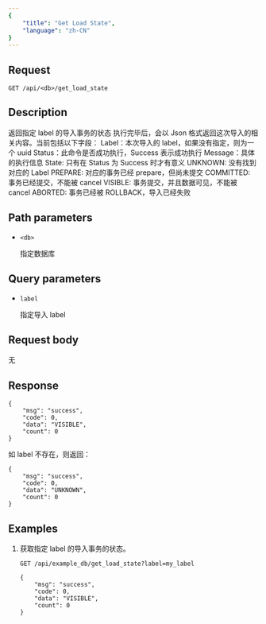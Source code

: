 ```yaml
---
{
    "title": "Get Load State",
    "language": "zh-CN"
}
---
```


## Request

`GET /api/<db>/get_load_state`

## Description

返回指定 label 的导入事务的状态
执行完毕后，会以 Json 格式返回这次导入的相关内容。当前包括以下字段：
	Label：本次导入的 label，如果没有指定，则为一个 uuid
	Status：此命令是否成功执行，Success 表示成功执行
	Message：具体的执行信息
	State: 只有在 Status 为 Success 时才有意义
		UNKNOWN: 没有找到对应的 Label
		PREPARE: 对应的事务已经 prepare，但尚未提交
		COMMITTED: 事务已经提交，不能被 cancel
		VISIBLE: 事务提交，并且数据可见，不能被 cancel
		ABORTED: 事务已经被 ROLLBACK，导入已经失败
    
## Path parameters

* `<db>`

    指定数据库

## Query parameters

* `label`

    指定导入 label

## Request body

无

## Response

```
{
	"msg": "success",
	"code": 0,
	"data": "VISIBLE",
	"count": 0
}
```

如 label 不存在，则返回：

```
{
	"msg": "success",
	"code": 0,
	"data": "UNKNOWN",
	"count": 0
}
```
    
## Examples

1. 获取指定 label 的导入事务的状态。

    ```
    GET /api/example_db/get_load_state?label=my_label
    
    {
    	"msg": "success",
    	"code": 0,
    	"data": "VISIBLE",
    	"count": 0
    }
    ```
